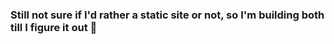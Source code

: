 ### Still not sure if I'd rather a static site or not, so I'm building both till I figure it out :shrug:
